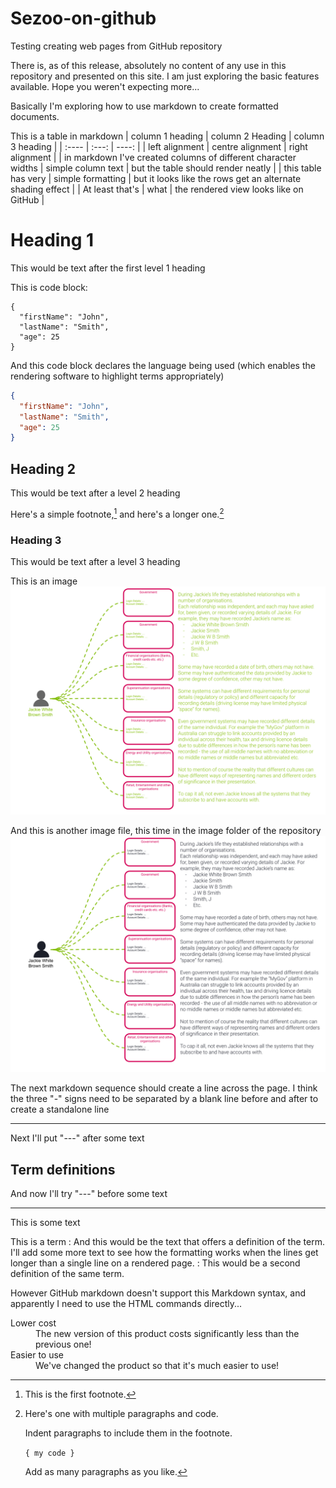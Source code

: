 # Sezoo-on-github
Testing creating web pages from GitHub repository 

There is, as of this release, absolutely no content of any use in this repository and presented on this site. I am just exploring the basic features available. Hope you weren't expecting more...

Basically I'm exploring how to use markdown to create formatted documents.

This is a table in markdown
| column 1 heading | column 2 Heading | column 3 heading |
| :---- | :---: | ----: |
| left alignment | centre alignment | right alignment |
| in markdown I've created columns of different character widths | simple column text | but the table should render neatly |
| this table has very | simple formatting | but it looks like the rows get an alternate shading effect |
| At least that's  | what | the rendered view looks like on GitHub |


# Heading 1
This would be text after the first level 1 heading

This is code block:
```
{
  "firstName": "John",
  "lastName": "Smith",
  "age": 25
}
```
And this code block declares the language being used (which enables the rendering software to highlight terms appropriately)
```json
{
  "firstName": "John",
  "lastName": "Smith",
  "age": 25
}
```

## Heading 2
This would be text after a level 2 heading

Here's a simple footnote,[^1] and here's a longer one.[^bignote]

[^1]: This is the first footnote.

[^bignote]: Here's one with multiple paragraphs and code.

    Indent paragraphs to include them in the footnote.

    `{ my code }`

    Add as many paragraphs as you like.

### Heading 3
This would be text after a level 3 heading

This is an image
![Image from better ends article](https://github.com/sezoo-digital/Sezoo-on-github/blob/main/Better%20Ends%20-%20Jackie's%20busy%20life.png?raw=true) 

And this is another image file, this time in the image folder of the repository
![Image from image folder in the repository](https://github.com/sezoo-digital/Sezoo-on-github/blob/9d93971b7222b771787753f87e1563a8fc842d55/images/Towards%20better%20ends%20(1).png?raw=true)

The next markdown sequence should create a line across the page. I think the three "-" signs need to be separated by a blank line before and after to create a standalone line

---

Next I'll put "---" after some text

Term definitions
---

And now I'll try "---" before some text

---
This is some text

This is a term
: And this would be the text that offers a definition of the term. I'll add some more text to see how the formatting works when the lines get longer than a single line on a rendered page.
: This would be a second definition of the same term.

However GitHub markdown doesn't support this Markdown syntax, and apparently I need to use the HTML commands directly...

<dl>
  <dt>Lower cost</dt>
  <dd>The new version of this product costs significantly less than the previous one!</dd>
  <dt>Easier to use</dt>
  <dd>We've changed the product so that it's much easier to use!</dd>
</dl>

